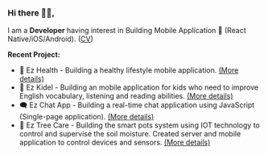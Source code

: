 ### Hi there 👋🏼,
I am a **Developer** having interest in Building Mobile Application 📱 (React Native/iOS/Android). ([CV](https://drive.google.com/file/d/1NUzlqL07E3JHV_PpdvgZ8A6lD4T-G1gO/))

**Recent Project:**
- 💑 Ez Health - Building a healthy lifestyle mobile application. [(More details)](https://github.com/ezratech/ezhealth)
- 📓 Ez Kidel - Building an mobile application for kids who need to improve English vocabulary, listening and reading abilities. [(More details)](https://github.com/ezratech/ezkidel)
- 🗨️ Ez Chat App - Building a real-time chat application using JavaScript (Single-page application). [(More details)](https://github.com/nguyensonhai/ezchatapp)
- 🌱 Ez Tree Care - Building the smart pots system using IOT technology to control and supervise the soil moisture. Created server and mobile application to control devices and sensors. [(More details)](https://github.com/nguyensonhai/eztreecare)
